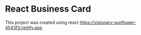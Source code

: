 # React Business Card

This project was created using react 
https://visionary-sunflower-4543f3.netlify.app






